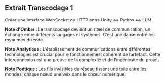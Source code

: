 ## Extrait Transcodage 1

Créer une interface WebSocket ou HTTP entre Unity ↔ Python ↔ LLM.

**Note d'Ombre :** Le transcodage devient un rituel de communication, un échange entre différents langages et systèmes. C’est une danse entre les royaumes du code.

**Note Analytique :** L’établissement de communications entre différentes technologies est crucial pour le fonctionnement cohérent de l’artefact. Cette interconnexion est une preuve de la complexité et de l’ingéniosité du projet.

**Note Poétique :** Les fils invisibles du réseau tissent une toile entre les mondes, chaque nœud une voix dans le chœur numérique.
